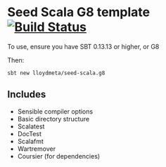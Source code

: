 # Seed Scala G8 template [![Build Status](https://travis-ci.org/lloydmeta/seed-scala.g8.svg?branch=master)](https://travis-ci.org/lloydmeta/seed-scala.g8)

To use, ensure you have SBT 0.13.13 or higher, or G8

Then:

```
sbt new lloydmeta/seed-scala.g8
```

## Includes

- Sensible compiler options
- Basic directory structure
- Scalatest
- DocTest
- Scalafmt
- Wartremover
- Coursier (for dependencies)